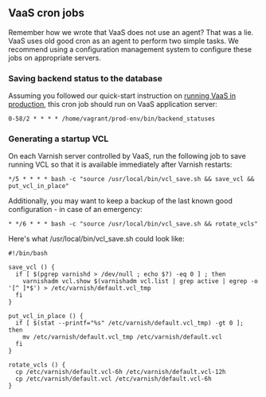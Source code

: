 VaaS cron jobs
--------------
Remember how we wrote that VaaS does not use an agent? That was a lie. VaaS uses old good cron as an agent to perform two simple tasks. We recommend using a configuration management system to configure these jobs on appropriate servers.

### Saving backend status to the database
Assuming you followed our quick-start instruction on [running VaaS in production](../quick-start/production.md), this cron job should run on VaaS application server:

    0-58/2 * * * * /home/vagrant/prod-env/bin/backend_statuses

### Generating a startup VCL
On each Varnish server controlled by VaaS, run the following job to save running VCL so that it is available immediately after Varnish restarts:

    */5 * * * * bash -c "source /usr/local/bin/vcl_save.sh && save_vcl && put_vcl_in_place"

Additionally, you may want to keep a backup of the last known good configuration - in case of an emergency:

    * */6 * * * bash -c "source /usr/local/bin/vcl_save.sh && rotate_vcls"

Here's what /usr/local/bin/vcl_save.sh could look like:

    #!/bin/bash
    
    save_vcl () {
      if [ $(pgrep varnishd > /dev/null ; echo $?) -eq 0 ] ; then
        varnishadm vcl.show $(varnishadm vcl.list | grep active | egrep -o '[^ ]*$') > /etc/varnish/default.vcl_tmp
      fi
    }
    
    put_vcl_in_place () {
      if [ $(stat --printf="%s" /etc/varnish/default.vcl_tmp) -gt 0 ]; then
        mv /etc/varnish/default.vcl_tmp /etc/varnish/default.vcl
      fi
    }
    
    rotate_vcls () {
      cp /etc/varnish/default.vcl-6h /etc/varnish/default.vcl-12h
      cp /etc/varnish/default.vcl /etc/varnish/default.vcl-6h
    }


